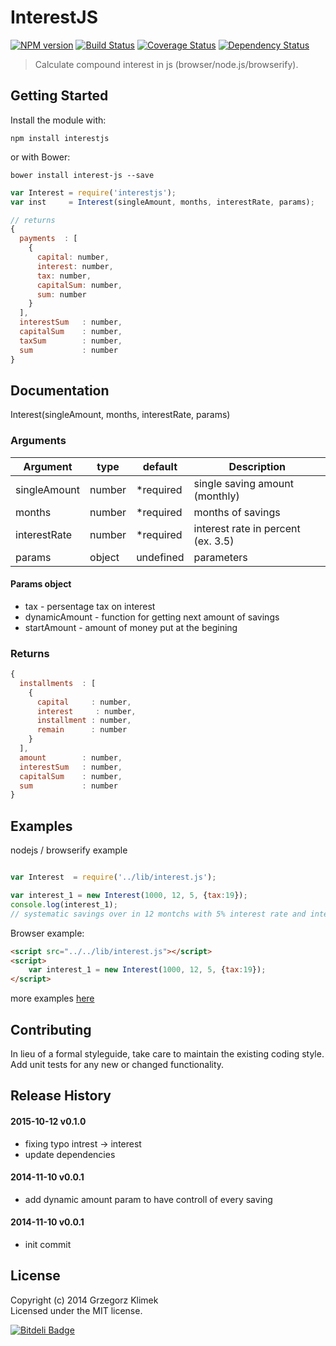 # InterestJS
[![NPM version](https://badge.fury.io/js/interestjs.svg)](http://badge.fury.io/js/interestjs)
[![Build Status](https://travis-ci.org/kfiku/InterestJS.svg?branch=master)](https://travis-ci.org/kfiku/InterestJS)
[![Coverage Status](https://coveralls.io/repos/github/kfiku/InterestJS/badge.svg?branch=master)](https://coveralls.io/github/kfiku/InterestJS?branch=master)
[![Dependency Status](https://david-dm.org/kfiku/InterestJS/dev-status.svg)](https://david-dm.org/kfiku/interestjs)

> Calculate compound interest in js (browser/node.js/browserify).


## Getting Started

Install the module with: 
```
npm install interestjs
```

or with Bower:
```
bower install interest-js --save
```

```js
var Interest = require('interestjs');
var inst     = Interest(singleAmount, months, interestRate, params);

// returns
{ 
  payments  : [
    {
      capital: number,
      interest: number,
      tax: number,
      capitalSum: number,
      sum: number
    }
  ],
  interestSum   : number,
  capitalSum    : number,
  taxSum        : number,
  sum           : number
}
```



## Documentation

Interest(singleAmount, months, interestRate, params)

### Arguments
| Argument           | type   | default   | Description
| ------------------ | ------ | --------- | ------------------
| singleAmount       | number | *required | single saving amount (monthly)
| months             | number | *required | months of savings
| interestRate       | number | *required | interest rate in percent (ex. 3.5)
| params             | object | undefined | parameters

#### Params object
* tax - persentage tax on interest
* dynamicAmount - function for getting next amount of savings
* startAmount - amount of money put at the begining

### Returns
```js
{ 
  installments  : [
    {
      capital     : number,
      interest     : number,
      installment : number,
      remain      : number
    }
  ],
  amount        : number,
  interestSum   : number,
  capitalSum    : number,
  sum           : number
}
```

## Examples

nodejs / browserify example
```js

var Interest  = require('../lib/interest.js');

var interest_1 = new Interest(1000, 12, 5, {tax:19});
console.log(interest_1);
// systematic savings over in 12 montchs with 5% interest rate and interest tax 19% (in poland we have 19%)

```

Browser example:
```html
<script src="../../lib/interest.js"></script>
<script>
    var interest_1 = new Interest(1000, 12, 5, {tax:19});
</script>
```

more examples [here](https://github.com/kfiku/InterestJS/tree/master/example)

## Contributing

In lieu of a formal styleguide, take care to maintain the existing coding style. Add unit tests for any new or changed functionality.


## Release History

#### 2015-10-12 v0.1.0
 * fixing typo intrest -> interest
 * update dependencies
 
#### 2014-11-10 v0.0.1
 * add dynamic amount param to have controll of every saving
 
#### 2014-11-10 v0.0.1
 * init commit



## License

Copyright (c) 2014 Grzegorz Klimek  
Licensed under the MIT license.


[![Bitdeli Badge](https://d2weczhvl823v0.cloudfront.net/kfiku/interestjs/trend.png)](https://bitdeli.com/free "Bitdeli Badge")

